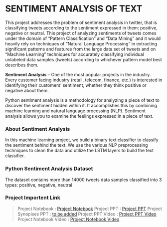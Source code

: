 
#  SENTIMENT ANALYSIS OF TEXT
This project addresses the problem of sentiment analysis in twitter, that is classifying tweets according to the sentiment expressed in them: positive, negative or neutral. This project of analyzing sentiments of tweets comes under the domain of “Pattern Classification” and “Data Mining” and it would heavily rely on techniques of “Natural Language Processing” in extracting significant patterns and features from the large data set of tweets and on “Machine Learning” techniques for accurately classifying individual unlabeled data samples (tweets) according to whichever pattern model best describes them.

**Sentiment Analysis**  – One of the most popular projects in the industry. Every customer facing industry (retail, telecom, finance, etc.) is interested in identifying their customers’ sentiment, whether they think positive or negative about them.

Python sentiment analysis is a methodology for analyzing a piece of text to discover the sentiment hidden within it. It accomplishes this by combining machine learning and natural language processing (NLP). Sentiment analysis allows you to examine the feelings expressed in a piece of text.

### About Sentiment Analysis

In this machine learning project, we build a binary text classifier to classify the sentiment behind the text. We use the various NLP preprocessing techniques to clean the data and utilize the LSTM layers to build the text classifier.

### Python Sentiment Analysis Dataset

The dataset contains more than 14000 tweets data samples classified into 3 types: positive, negative, neutral

### Project Importent Link

> Project Notebook : [Project Notebook]([https://colab.research.google.com/drive/1p8FTMqONkQ4louPkOcjqJwm7B31QO3JL?usp=sharing])
>Project  PPT : [Project PPT]([https://docs.google.com/presentation/d/1fEQ5Qm4IHRWeRgO40Ig7CRL5zZlh-oQu1DnG0sEirzM/edit?usp=sharing](https://docs.google.com/presentation/d/1fEQ5Qm4IHRWeRgO40Ig7CRL5zZlh-oQu1DnG0sEirzM/edit?usp=sharing))
>Project Synopises PPT : [to be added]([])
>Project PPT Video : [Project PPT Video]([[https://youtu.be/9FzNJukg_fg](https://youtu.be/9FzNJukg_fg)])
>Project Notebook Video : [Project Notebook Video]([[https://youtu.be/9FzNJukg_fg](https://youtu.be/9FzNJukg_fg)])
